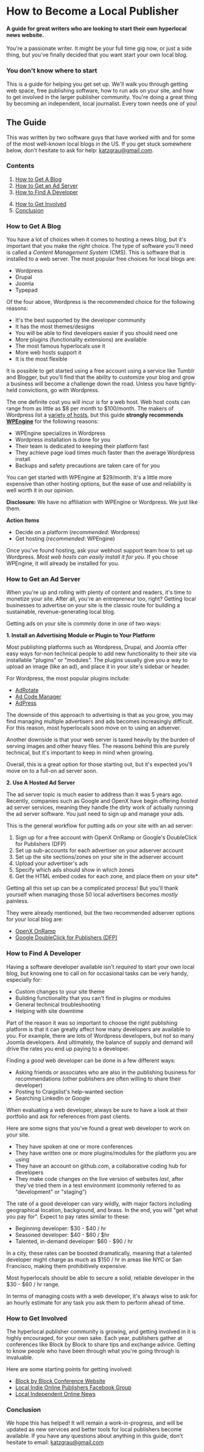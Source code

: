<!--
title: How to Become a Local Publisher
linktext: Home
created: August 15, 2012
listorder: 1
tags: hyperlocal,hyper,local,news,blog,how,start
-->

# How to Become a Local Publisher

#### A guide for great writers who are looking to start their own hyperlocal news website.

You're a passionate writer. It might be your full time gig now, or just a side thing, but you've finally decided that you want start your own local blog.

### You don't know where to start

This is a guide for helping you get set up. We'll walk you through getting web space, free publishing software, how to run ads on your site, and how to get involved in the larger publisher community. You're doing a great thing by becoming an independent, local journalist. Every town needs one of you!

## The Guide

This was written by two software guys that have worked with and for some of the most well-known local blogs in the US. If you get stuck somewhere below, don't hesitate to ask for help: katzgrau@gmail.com.

### Contents

1. [How to Get A Blog](#get-a-blog)
2. [How to Get an Ad Server](#get-an-ad-server)
3. [How to Find A Developer](#find-a-developer)
<!-- 4. [How to Build An Audience](#build-an-audience) -->
<!-- 5. [How to Sell an Ad](#sell-an-ad) -->
4. [How to Get Involved](#get-involved)
5. [Conclusion](#conclusion)

### How to Get A Blog <a id="get-a-blog"></a>

You have a lot of choices when it comes to hosting a news blog, but it's important that you make the *right* choice. The type of software you'll need is called a *Content Management System* (CMS). This is software that is installed to a web server. The most popular free choices for local blogs are:

* Wordpress
* Drupal
* Joomla
* Typepad

Of the four above, Wordpress is the recommended choice for the following reasons:

* It's the best supported by the developer community
* It has the most themes/designs
* You will be able to find developers easier if you should need one
* More plugins (functionality extensions) are available
* The most famous hyperlocals use it
* More web hosts support it
* It is the most flexible

It is possible to get started using a free account using a service like Tumblr and Blogger, but you'll find that the ability to customize your blog and grow a business will become a challenge down the road. Unless you have tightly-held convictions, go with Wordpress.

The one definite cost you will incur is for a web host. Web host costs can range from as little as $8 per month to $100/month. The makers of Wordpress list a [variety of hosts](http://wordpress.org/hosting/), but this guide **strongly recommends [WPEngine](http://wpengine.com)** for the following reasons:

* WPEngine specializes in Wordpress
* Wordpress installation is done for you
* Their team is dedicated to keeping their platform fast
* They achieve page load times much faster than the average Wordpress install
* Backups and safety precautions are taken care of for you

You can get started with WPEngine at $29/month. It's a little more expensive than other hosting options, but the ease of use and reliability is well worth it in our opinion.

**Disclosure:** We have no affiliation with WPEngine or Wordpress. We just like them.

**Action Items**

* Decide on a platform (*recommended*: Wordpress)
* Get hosting (*recommended*: WPEngine)

Once you've found hosting, ask your webhost support team how to set up Wordpress. *Most web hosts can easily install it for you.* If you chose WPEngine, it will already be installed for you.

<!--
### How to Build an Audience <a id="build-an-audience"></a>

Building a local audience takes patience, great writing, and visibility. 

What are some of the reasons that some of the most famous local news blogs are so successful? How did they get their start?

The first reason that readers will come to your site is your content. You need to cover local news that other news organizations just don't get to. And in a addition to that, you want provide your own unique angle on local stories that may be covered by a larger news org.

Being an independent journalist gives you the latitude to inject your own personality, wit, and make your blog as entertaining as it is informative. 

But if you've got the content, you want readers, right? Building your local news brand and enhancing its visibility is vital to success!

### Build visibility with potential readers


Embrace Facebook & Social Media
Make Yourself Visible In Town
Get In Google News (Bet he first to report)

-->

### How to Get an Ad Server <a id="get-an-ad-server"></a>

When you're up and rolling with plenty of content and readers, it's time to monetize your site. After all, you're an entrepreneur too, right? Getting local businesses to advertise on your site is the classic route for building a sustainable, revenue-generating local blog.

Getting ads on your site is commnly done in one of two ways:

**1. Install an Advertising Module or Plugin to Your Platform**

Most publishing platforms such as Wordpress, Drupal, and Joomla offer easy ways for-non technical people to add new functionality to their site via installable "plugins" or "modules". The plugins usually give you a way to upload an image (like an ad), and place it in your site's sidebar or header.

For Wordpress, the most popular plugins include:

- [AdRotate](http://wordpress.org/extend/plugins/adrotate/)
- [Ad Code Manager](http://wordpress.org/extend/plugins/ad-code-manager/)
- [AdPress](http://wordpress.org/extend/plugins/adpress/)

The downside of this approach to advertising is that as you grow, you may find managing multiple advertisers and ads becomes increasingly difficult. For this reason, most hyperlocals soon move on to using an adserver.

Another downside is that your web server is taxed heavily by the burden of serving images and other heavy files. The reasons behind this are purely technical, but it's important to keep in mind when growing.

Overall, this is a great option for those starting out, but it's expected you'll move on to a full-on ad server soon.

**2. Use A Hosted Ad Server**

The ad server topic is much easier to address than it was 5 years ago. Recently, companies such as Google and OpenX have begin offering *hosted* ad server services, meaning they handle the dirty work of actually running the ad server software. You just need to sign up and manage your ads.

This is the general workflow for putting ads on your site with an ad server:

1. Sign up for a free account with OpenX OnRamp or Google's DoubleClick for Publishers (DFP)
2. Set up sub-accounts for each advertiser on your adserver account
3. Set up the site sections/zones on your site in the adserver account
4. Upload your advertiser's ads
5. Specify which ads should show in which zones
6. Get the HTML embed codes for each zone, and place them on your site*

Getting all this set up can be a complicated process! But you'll thank yourself when managing those 50 local advertisers becomes *mostly* painless.

They were already mentioned, but the two recommended adserver options for your local blog are:

- [OpenX OnRamp](http://openx.com/publishers/community-ad-server)
- [Google DoubleClick for Publishers (DFP)](https://www.google.com/intl/en_US/dfp/info/welcome.html)

### How to Find A Developer <a id="find-a-developer"></a>

Having a software developer available isn't *required* to start your own local blog, but knowing one to call on for occasional tasks can be very handy, especially for:

- Custom changes to your site theme
- Building functionality that you can't find in plugins or modules
- General technical troubleshooting
- Helping with site downtime

Part of the reason it was so important to choose the right publishing platform is that it can greatly affect how many developers are available to you. For example, there are lots of Wordpress developers, but not so many Joomla developers. And ultimately, the balance of supply and demand will drive the rates you end up paying to a developer.

Finding a *good* web developer can be done in a few different ways:

- Asking friends or associates who are also in the publishing business for recommendations (other publishers are often willing to share their developer)
- Posting to Craigslist's help-wanted section
- Searching LinkedIn or Google

When evaluating a web developer, always be sure to have a look at their portfolio and ask for references from past clients. 

Here are some signs that you've found a great web developer to work on your site.

- They have spoken at one or more conferences
- They have written one or more plugins/modules for the platform you are using
- They have an account on github.com, a collaborative coding hub for developers
- They make code changes on the live version of websites *last*, after they've tried them in a test environment (commonly referred to as "development" or "staging")

The rate of a good developer can vary wildly, with major factors including geographical location, background, and brass. In the end, you will "get what you pay for". Expect to pay rates similar to these:

- Beginning developer: $30 - $40 / hr
- Seasoned developer: $40 - $60 / $hr
- Talented, in-demand developer: $60 - $90 / hr

In a city, these rates can be boosted dramatically, meaning that a talented developer might charge as much as $150 / hr in areas like NYC or San Francisco, making them prohibitively expensive.

Most hyperlocals should be able to secure a solid, reliable developer in the $30 - $60 / hr range.

In terms of managing costs with a web developer, it's always wise to ask for an hourly estimate for any task you ask them to perform ahead of time.

<!-- ### How to Sell an Ad <a id="sell-and-ad"></a> -->

### How to Get Involved <a id="get-involved"></a>

The hyperlocal publisher community is growing, and getting involved in it is highly encouraged, for your own sake. Each year, publishers gather at conferences like Block by Block to share tips and exchange advice. Getting to know people who have been through what you're going through is invaluable.

Here are some starting points for getting involved:

- [Block by Block Conference Website](http://www.blockbyblock.us/)
- [Local Indie Online Publishers Facebook Group](http://www.facebook.com/groups/133046490094596/)
- [Local Independent Online News](http://www.lionpublishers.com/)

### Conclusion <a id="conclusion"></a>

We hope this has helped! It will remain a work-in-progress, and will be updated as new services and better tools for local publishers become available. If you have any questions about anything in this guide, don't hesitate to email: katzgrau@gmail.com